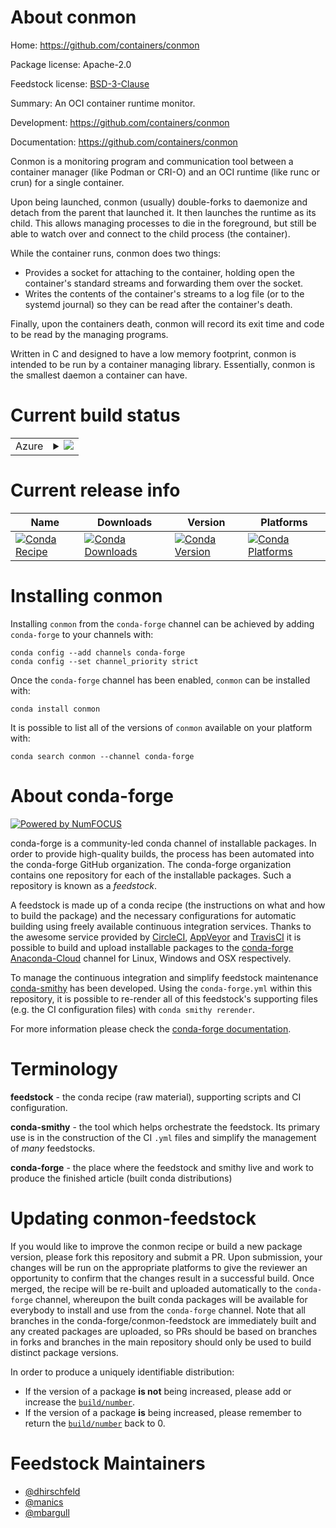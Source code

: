 About conmon
============

Home: https://github.com/containers/conmon

Package license: Apache-2.0

Feedstock license: [BSD-3-Clause](https://github.com/conda-forge/conmon-feedstock/blob/master/LICENSE.txt)

Summary: An OCI container runtime monitor.

Development: https://github.com/containers/conmon

Documentation: https://github.com/containers/conmon

Conmon is a monitoring program and communication tool between a container manager (like Podman or CRI-O) and an OCI runtime (like runc or crun) for a single container.

Upon being launched, conmon (usually) double-forks to daemonize and detach from the parent that launched it. It then launches the runtime as its child. This allows managing processes to die in the foreground, but still be able to watch over and connect to the child process (the container).

While the container runs, conmon does two things:

  - Provides a socket for attaching to the container, holding open the container's standard streams and forwarding them over the socket.
  - Writes the contents of the container's streams to a log file (or to the systemd journal) so they can be read after the container's death.

Finally, upon the containers death, conmon will record its exit time and code to be read by the managing programs.

Written in C and designed to have a low memory footprint, conmon is intended to be run by a container managing library. Essentially, conmon is the smallest daemon a container can have.


Current build status
====================


<table>
    
  <tr>
    <td>Azure</td>
    <td>
      <details>
        <summary>
          <a href="https://dev.azure.com/conda-forge/feedstock-builds/_build/latest?definitionId=11077&branchName=master">
            <img src="https://dev.azure.com/conda-forge/feedstock-builds/_apis/build/status/conmon-feedstock?branchName=master">
          </a>
        </summary>
        <table>
          <thead><tr><th>Variant</th><th>Status</th></tr></thead>
          <tbody><tr>
              <td>linux_64</td>
              <td>
                <a href="https://dev.azure.com/conda-forge/feedstock-builds/_build/latest?definitionId=11077&branchName=master">
                  <img src="https://dev.azure.com/conda-forge/feedstock-builds/_apis/build/status/conmon-feedstock?branchName=master&jobName=linux&configuration=linux_64_" alt="variant">
                </a>
              </td>
            </tr><tr>
              <td>linux_aarch64</td>
              <td>
                <a href="https://dev.azure.com/conda-forge/feedstock-builds/_build/latest?definitionId=11077&branchName=master">
                  <img src="https://dev.azure.com/conda-forge/feedstock-builds/_apis/build/status/conmon-feedstock?branchName=master&jobName=linux&configuration=linux_aarch64_" alt="variant">
                </a>
              </td>
            </tr><tr>
              <td>linux_ppc64le</td>
              <td>
                <a href="https://dev.azure.com/conda-forge/feedstock-builds/_build/latest?definitionId=11077&branchName=master">
                  <img src="https://dev.azure.com/conda-forge/feedstock-builds/_apis/build/status/conmon-feedstock?branchName=master&jobName=linux&configuration=linux_ppc64le_" alt="variant">
                </a>
              </td>
            </tr>
          </tbody>
        </table>
      </details>
    </td>
  </tr>
</table>

Current release info
====================

| Name | Downloads | Version | Platforms |
| --- | --- | --- | --- |
| [![Conda Recipe](https://img.shields.io/badge/recipe-conmon-green.svg)](https://anaconda.org/conda-forge/conmon) | [![Conda Downloads](https://img.shields.io/conda/dn/conda-forge/conmon.svg)](https://anaconda.org/conda-forge/conmon) | [![Conda Version](https://img.shields.io/conda/vn/conda-forge/conmon.svg)](https://anaconda.org/conda-forge/conmon) | [![Conda Platforms](https://img.shields.io/conda/pn/conda-forge/conmon.svg)](https://anaconda.org/conda-forge/conmon) |

Installing conmon
=================

Installing `conmon` from the `conda-forge` channel can be achieved by adding `conda-forge` to your channels with:

```
conda config --add channels conda-forge
conda config --set channel_priority strict
```

Once the `conda-forge` channel has been enabled, `conmon` can be installed with:

```
conda install conmon
```

It is possible to list all of the versions of `conmon` available on your platform with:

```
conda search conmon --channel conda-forge
```


About conda-forge
=================

[![Powered by
NumFOCUS](https://img.shields.io/badge/powered%20by-NumFOCUS-orange.svg?style=flat&colorA=E1523D&colorB=007D8A)](https://numfocus.org)

conda-forge is a community-led conda channel of installable packages.
In order to provide high-quality builds, the process has been automated into the
conda-forge GitHub organization. The conda-forge organization contains one repository
for each of the installable packages. Such a repository is known as a *feedstock*.

A feedstock is made up of a conda recipe (the instructions on what and how to build
the package) and the necessary configurations for automatic building using freely
available continuous integration services. Thanks to the awesome service provided by
[CircleCI](https://circleci.com/), [AppVeyor](https://www.appveyor.com/)
and [TravisCI](https://travis-ci.com/) it is possible to build and upload installable
packages to the [conda-forge](https://anaconda.org/conda-forge)
[Anaconda-Cloud](https://anaconda.org/) channel for Linux, Windows and OSX respectively.

To manage the continuous integration and simplify feedstock maintenance
[conda-smithy](https://github.com/conda-forge/conda-smithy) has been developed.
Using the ``conda-forge.yml`` within this repository, it is possible to re-render all of
this feedstock's supporting files (e.g. the CI configuration files) with ``conda smithy rerender``.

For more information please check the [conda-forge documentation](https://conda-forge.org/docs/).

Terminology
===========

**feedstock** - the conda recipe (raw material), supporting scripts and CI configuration.

**conda-smithy** - the tool which helps orchestrate the feedstock.
                   Its primary use is in the construction of the CI ``.yml`` files
                   and simplify the management of *many* feedstocks.

**conda-forge** - the place where the feedstock and smithy live and work to
                  produce the finished article (built conda distributions)


Updating conmon-feedstock
=========================

If you would like to improve the conmon recipe or build a new
package version, please fork this repository and submit a PR. Upon submission,
your changes will be run on the appropriate platforms to give the reviewer an
opportunity to confirm that the changes result in a successful build. Once
merged, the recipe will be re-built and uploaded automatically to the
`conda-forge` channel, whereupon the built conda packages will be available for
everybody to install and use from the `conda-forge` channel.
Note that all branches in the conda-forge/conmon-feedstock are
immediately built and any created packages are uploaded, so PRs should be based
on branches in forks and branches in the main repository should only be used to
build distinct package versions.

In order to produce a uniquely identifiable distribution:
 * If the version of a package **is not** being increased, please add or increase
   the [``build/number``](https://docs.conda.io/projects/conda-build/en/latest/resources/define-metadata.html#build-number-and-string).
 * If the version of a package **is** being increased, please remember to return
   the [``build/number``](https://docs.conda.io/projects/conda-build/en/latest/resources/define-metadata.html#build-number-and-string)
   back to 0.

Feedstock Maintainers
=====================

* [@dhirschfeld](https://github.com/dhirschfeld/)
* [@manics](https://github.com/manics/)
* [@mbargull](https://github.com/mbargull/)

